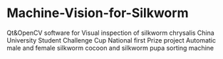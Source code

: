 # Machine-Vision-for-Silkworm
Qt&amp;OpenCV software for Visual inspection of silkworm chrysalis 
China University Student Challenge Cup National first Prize project 
Automatic male and female silkworm cocoon and silkworm pupa sorting machine 
